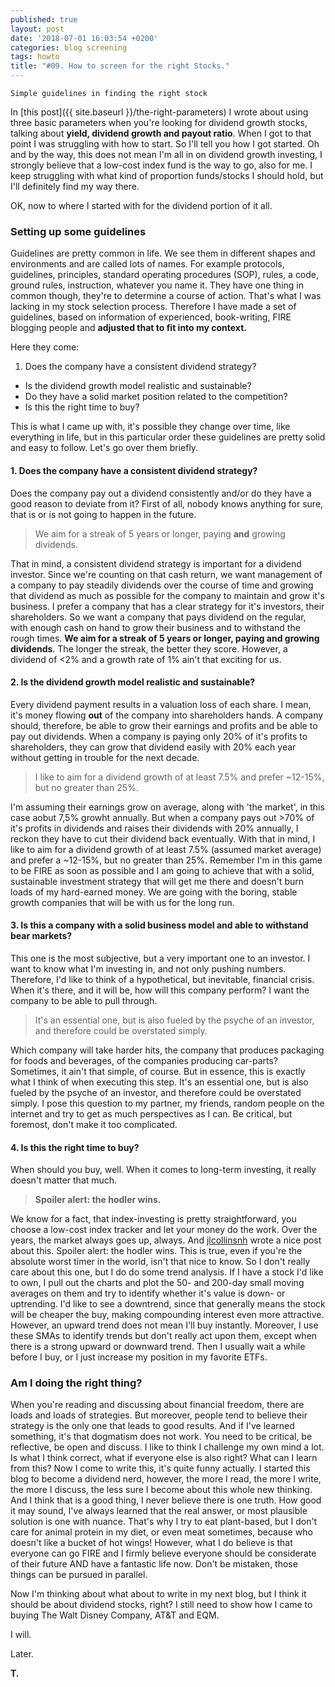 ```yaml
---
published: true
layout: post
date: '2018-07-01 16:03:54 +0200'
categories: blog screening
tags: howto
title: "#09. How to screen for the right Stocks."
---
```


`Simple guidelines in finding the right stock`

In [this post]({{ site.baseurl }}/the-right-parameters) I wrote about using three basic parameters when you're looking for dividend growth stocks, talking about **yield, dividend growth and payout ratio**. When I got to that point I was struggling with how to start. So I'll tell you how I got started. Oh and by the way, this does not mean I'm all in on dividend growth investing, I strongly believe that a low-cost index fund is the way to go, also for me. I keep struggling with what kind of proportion funds/stocks I should hold, but I'll definitely find my way there.

OK, now to where I started with for the dividend portion of it all.

### Setting up some guidelines

Guidelines are pretty common in life. We see them in different shapes and environments and are called lots of names. For example protocols, guidelines, principles, standard operating procedures (SOP), rules, a code, ground rules, instruction, whatever you name it. They have one thing in common though, they're to determine a course of action. That's what I was lacking in my stock selection process. Therefore I have made a set of guidelines, based on information of experienced, book-writing, FIRE blogging people and **adjusted that to fit into my context.**

Here they come:

1. Does the company have a consistent dividend strategy?
* Is the dividend growth model realistic and sustainable?
* Do they have a solid market position related to the competition?
* Is this the right time to buy?

This is what I came up with, it's possible they change over time, like everything in life, but in this particular order these guidelines are pretty solid and easy to follow. Let's go over them briefly.

#### 1. Does the company have a consistent dividend strategy?

Does the company pay out a dividend consistently and/or do they have a good reason to deviate from it? First of all, nobody knows anything for sure, that is or is not going to happen in the future. 

>We aim for a streak of 5 years or longer, paying **and** growing dividends.

That in mind, a consistent dividend strategy is important for a dividend investor. Since we're counting on that cash return, we want management of a company to pay steadily dividends over the course of time and growing that dividend as much as possible for the company to maintain and grow it's business. I prefer a company that has a clear strategy for it's investors, their shareholders. So we want a company that pays dividend on the regular, with enough cash on hand to grow their business and to withstand the rough times. **We aim for a streak of 5 years or longer, paying and growing dividends**. The longer the streak, the better they score. However, a dividend of <2% and a growth rate of 1% ain't that exciting for us.

#### 2. Is the dividend growth model realistic and sustainable?
Every dividend payment results in a valuation loss of each share. I mean, it's money flowing **out** of the company into shareholders hands. A company should, therefore, be able to grow their earnings and profits and be able to pay out dividends. When a company is paying only 20% of it's profits to shareholders, they can grow that dividend easily with 20% each year without getting in trouble for the next decade. 

>I like to aim for a dividend growth of at least 7.5% and prefer ~12-15%, but no greater than 25%.

I'm assuming their earnings grow on average, along with 'the market', in this case aobut 7,5% growht annually. But when a company pays out >70% of it's profits in dividends and raises their dividends with 20% annually, I reckon they have to cut their dividend back eventually.  With that in mind, I like to aim for a dividend growth of at least 7.5% (assumed market average) and prefer a ~12-15%, but no greater than 25%. Remember I'm in this game to be FIRE as soon as possible and I am going to achieve that with a solid, sustainable investment strategy that will get me there and doesn't burn loads of my hard-earned money. We are going with the boring, stable growth companies that will be with us for the long run.

#### 3. Is this a company with a solid business model and able to withstand bear markets?
This one is the most subjective, but a very important one to an investor. I want to know what I'm investing in, and not only pushing numbers. Therefore, I'd like to think of a hypothetical, but inevitable, financial crisis. When it's there, and it will be, how will this company perform? I want the company to be able to pull through.
 
>It's an essential one, but is also fueled by the psyche of an investor, and therefore could be overstated simply.

Which company will take harder hits, the company that produces packaging for foods and beverages, of the companies producing car-parts? Sometimes, it ain't that simple, of course. But in essence, this is exactly what I think of when executing this step. It's an essential one, but is also fueled by the psyche of an investor, and therefore could be overstated simply. I pose this question to my partner, my friends, random people on the internet and try to get as much perspectives as I can. Be critical, but foremost, don't make it too complicated.

#### 4. Is this the right time to buy?

When should you buy, well. When it comes to long-term investing, it really doesn't matter that much. 

>**Spoiler alert: the hodler wins.**

We know for a fact, that index-investing is pretty straightforward, you choose a low-cost index tracker and let your money do the work. Over the years, the market always goes up, always. And [jlcollinsnh](http://jlcollinsnh.com/2012/04/19/stocks-part-ii-the-market-always-goes-up/) wrote a nice post about this. Spoiler alert: the hodler wins. This is true, even if you're the absolute worst timer in the world, isn't that nice to know. 
So I don't really care about this one, but I do do some trend analysis. If I have a stock I'd like to own, I pull out the charts and plot the 50- and 200-day small moving averages on them and try to identify whether it's value is down- or uptrending. I'd like to see a downtrend, since that generally means the stock will be cheaper the buy, making compounding interest even more attractive. However, an upward trend does not mean I'll buy instantly. Moreover, I use these SMAs to identify trends but don't really act upon them, except when there is a strong upward or downward trend. Then I usually wait a while before I buy, or I just increase my position in my favorite ETFs.

### Am I doing the right thing?
When you're reading and discussing about financial freedom, there are loads and loads of strategies. But moreover, people tend to believe their strategy is the only one that leads to good results. And if I've learned something, it's that dogmatism does not work. You need to be critical, be reflective, be open and discuss. I like to think I challenge my own mind a lot. Is what I think correct, what if everyone else is also right? What can I learn from this? Now I come to write this, it's quite funny actually. I started this blog to become a dividend nerd, however, the more I read, the more I write, the more I discuss, the less sure I become about this whole new thinking. And I think that is a good thing, I never believe there is one truth. How good it may sound, I've always learned that the real answer, or most plausible solution is one with nuance. That's why I try to eat plant-based, but I don't care for animal protein in my diet, or even meat sometimes, because who doesn't like a bucket of hot wings!
However, what I do believe is that everyone can go FIRE and I firmly believe everyone should be considerate of their future AND have a fantastic life now. Don't be mistaken, those things can be pursued in parallel.

Now I'm thinking about what about to write in my next blog, but I think it should be about dividend stocks, right? I still need to show how I came to buying The Walt Disney Company, AT&T and EQM.

I will.

Later.

**T.**
